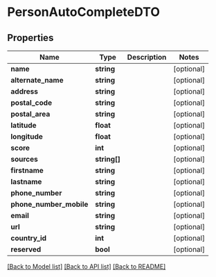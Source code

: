 # PersonAutoCompleteDTO

## Properties
Name | Type | Description | Notes
------------ | ------------- | ------------- | -------------
**name** | **string** |  | [optional] 
**alternate_name** | **string** |  | [optional] 
**address** | **string** |  | [optional] 
**postal_code** | **string** |  | [optional] 
**postal_area** | **string** |  | [optional] 
**latitude** | **float** |  | [optional] 
**longitude** | **float** |  | [optional] 
**score** | **int** |  | [optional] 
**sources** | **string[]** |  | [optional] 
**firstname** | **string** |  | [optional] 
**lastname** | **string** |  | [optional] 
**phone_number** | **string** |  | [optional] 
**phone_number_mobile** | **string** |  | [optional] 
**email** | **string** |  | [optional] 
**url** | **string** |  | [optional] 
**country_id** | **int** |  | [optional] 
**reserved** | **bool** |  | [optional] 

[[Back to Model list]](../../README.md#documentation-for-models) [[Back to API list]](../../README.md#documentation-for-api-endpoints) [[Back to README]](../../README.md)

